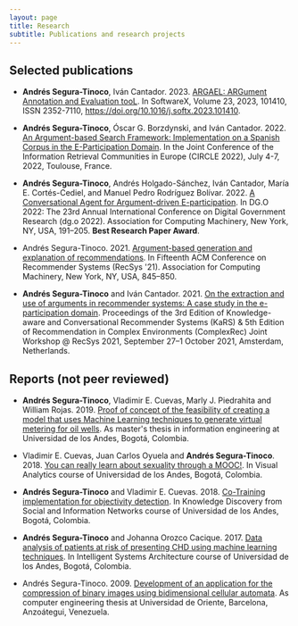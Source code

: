 ```yaml
---
layout: page
title: Research
subtitle: Publications and research projects
---
```


## Selected publications

- <b>Andrés Segura-Tinoco</b>, Iván Cantador. 2023. <a href="https://www.sciencedirect.com/science/article/pii/S2352711023001061" target="_blank">ARGAEL: ARGument Annotation and Evaluation tooL</a>. In SoftwareX, Volume 23, 2023, 101410, ISSN 2352-7110, https://doi.org/10.1016/j.softx.2023.101410.

- <b>Andrés Segura-Tinoco</b>, Óscar G. Borzdynski, and Iván Cantador. 2022. <a href="https://github.com/argrecsys/arg-ir-tool/blob/main/papers/circle22-paper-two-cols.pdf" target="_blank">An Argument-based Search Framework: Implementation on a Spanish Corpus in the E-Participation Domain</a>. In the Joint Conference of the Information Retrieval Communities in Europe (CIRCLE 2022), July 4-7, 2022, Toulouse, France.

- <b>Andrés Segura-Tinoco</b>, Andrés Holgado-Sánchez, Iván Cantador, María E. Cortés-Cediel, and Manuel Pedro Rodríguez Bolívar. 2022. <a href="https://dl.acm.org/doi/10.1145/3543434.3543447" target="_blank">A Conversational Agent for Argument-driven E-participation</a>. In DG.O 2022: The 23rd Annual International Conference on Digital Government Research (dg.o 2022). Association for Computing Machinery, New York, NY, USA, 191–205. <b>Best Research Paper Award</b>.

- Andrés Segura-Tinoco. 2021. <a href="https://dl.acm.org/doi/10.1145/3460231.3473894" target="_blank">Argument-based generation and explanation of recommendations</a>. In Fifteenth ACM Conference on Recommender Systems (RecSys '21). Association for Computing Machinery, New York, NY, USA, 845–850.

- <b>Andrés Segura-Tinoco</b> and Iván Cantador. 2021. <a href="http://ceur-ws.org/Vol-2960/paper3.pdf" target="_blank">On the extraction and use of arguments in recommender
systems: A case study in the e-participation domain</a>. Proceedings of the 3rd Edition of Knowledge-aware and Conversational Recommender Systems (KaRS) & 5th Edition of Recommendation in Complex Environments (ComplexRec) Joint Workshop @ RecSys 2021, September 27–1 October 2021, Amsterdam, Netherlands.

## Reports (not peer reviewed)

- <b>Andrés Segura-Tinoco</b>, Vladimir E. Cuevas, Marly J. Piedrahita and William Rojas. 2019. <a href="#">Proof of concept of the feasibility of creating a model that uses Machine Learning techniques to generate virtual metering for oil wells</a>. As master's thesis in information engineering at Universidad de los Andes, Bogotá, Colombia.

- Vladimir E. Cuevas, Juan Carlos Oyuela and <b>Andrés Segura-Tinoco</b>. 2018. <a href="https://github.com/ansegura7/VA-Proyecto-Final-MOOC/blob/master/paper/Proyecto_Final_VA_EN.pdf" target="_blank">You can really learn about sexuality through a MOOC!</a>. In Visual Analytics course of Universidad de los Andes, Bogotá, Colombia.

- <b>Andrés Segura-Tinoco</b> and Vladimir E. Cuevas. 2018. <a href="https://github.com/ansegura7/ML_ObjectivityDetection/blob/master/paper/Co-Training_Implementation_for_Objectivity_Detection.pdf" target="_blank">Co-Training implementation for objectivity detection</a>. In Knowledge Discovery from Social and Information Networks course of Universidad de los Andes, Bogotá, Colombia.

- <b>Andrés Segura-Tinoco</b> and Johanna Orozco Cacique. 2017. <a href="https://github.com/ansegura7/ML_CHD_Prediction/blob/master/paper/CHD_Prediction_using_ML_techniques.pdf" target="_blank">Data analysis of patients at risk of presenting CHD using machine learning techniques</a>. In Intelligent Systems Architecture course of Universidad de los Andes, Bogotá, Colombia.

- Andrés Segura-Tinoco. 2009. <a href="#">Development of an application for the compression of binary images using bidimensional cellular automata</a>. As computer engineering thesis at Universidad de Oriente, Barcelona, Anzoátegui, Venezuela.
